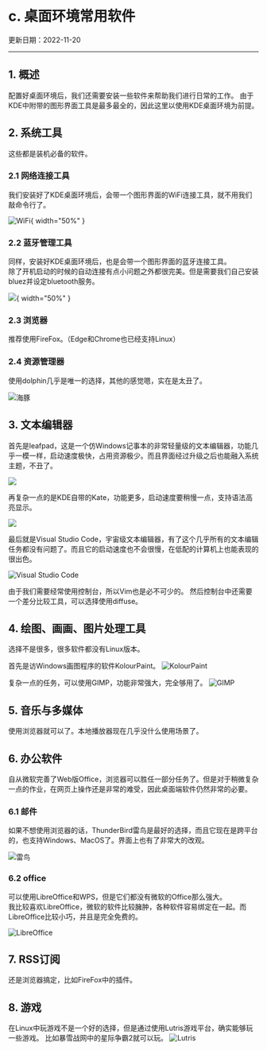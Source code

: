 # c. 桌面环境常用软件

更新日期：2022-11-20

--------------------------------------

## 1. 概述

配置好桌面环境后，我们还需要安装一些软件来帮助我们进行日常的工作。
由于KDE中附带的图形界面工具是最多最全的，因此这里以使用KDE桌面环境为前提。

## 2. 系统工具

这些都是装机必备的软件。

### 2.1 网络连接工具

我们安装好了KDE桌面环境后，会带一个图形界面的WiFi连接工具，就不用我们敲命令行了。

![WiFi](S010.files/WiFi连接.png){ width="50%" }

### 2.2 蓝牙管理工具

同样，安装好KDE桌面环境后，也是会带一个图形界面的蓝牙连接工具。<br/>
除了开机启动的时候的自动连接有点小问题之外都很完美。但是需要我们自己安装bluez并设定bluetooth服务。

![](S010/2022-11-20-18-51-44.png){ width="50%" }

### 2.3 浏览器

推荐使用FireFox。（Edge和Chrome也已经支持Linux）

### 2.4 资源管理器

使用dolphin几乎是唯一的选择，其他的感觉嗯，实在是太丑了。

![海豚](S010.files/dolphin-terminal.png)

## 3. 文本编辑器

首先是leafpad，这是一个仿Windows记事本的非常轻量级的文本编辑器，功能几乎一模一样，启动速度极快，占用资源极少。而且界面经过升级之后也能融入系统主题，不丑了。

![](S010/2022-11-29-07-23-05.png)

再复杂一点的是KDE自带的Kate，功能更多，启动速度要稍慢一点，支持语法高亮显示。

![](S010/2022-11-20-19-04-24.png)

最后就是Visual Studio Code，宇宙级文本编辑器，有了这个几乎所有的文本编辑任务都没有问题了。而且它的启动速度也不会很慢，在低配的计算机上也能表现的很出色。

![Visual Studio Code](S010.files/visual_studio_code.png)

由于我们需要经常使用控制台，所以Vim也是必不可少的。
然后控制台中还需要一个差分比较工具，可以选择使用diffuse。

## 4. 绘图、画画、图片处理工具

选择不是很多，很多软件都没有Linux版本。

首先是访Windows画图程序的软件KolourPaint。
![KolourPaint](S010.files/kolourpaint.bmp)

复杂一点的任务，可以使用GIMP，功能非常强大，完全够用了。
![GIMP](S010.files/gimp.bmp)

## 5. 音乐与多媒体

使用浏览器就可以了。本地播放器现在几乎没什么使用场景了。

## 6.  办公软件

自从微软完善了Web版Office，浏览器可以胜任一部分任务了。但是对于稍微复杂一点的作业，在网页上操作还是非常的难受，因此桌面端软件仍然非常的必要。

### 6.1 邮件

如果不想使用浏览器的话，ThunderBird雷鸟是最好的选择，而且它现在是跨平台的，也支持Windows、MacOS了。界面上也有了非常大的改观。

![雷鸟](S010.files/thunderbird.png)

### 6.2 office

可以使用LibreOffice和WPS，但是它们都没有微软的Office那么强大。<br/>
我比较喜欢LibreOffice，微软的软件比较臃肿，各种软件容易绑定在一起。而LibreOffice比较小巧，并且是完全免费的。

![LibreOffice](S010.files/libreoffice.png)

## 7. RSS订阅

还是浏览器搞定，比如FireFox中的插件。

## 8. 游戏

在Linux中玩游戏不是一个好的选择，但是通过使用Lutris游戏平台，确实能够玩一些游戏。
比如暴雪战网中的星际争霸2就可以玩。
![Lutris](S010.files/Lutris.bmp)